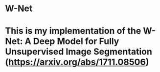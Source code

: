 # W-Net
# This is my implementation of the W-Net: A Deep Model for Fully Unsupervised Image Segmentation (https://arxiv.org/abs/1711.08506)
